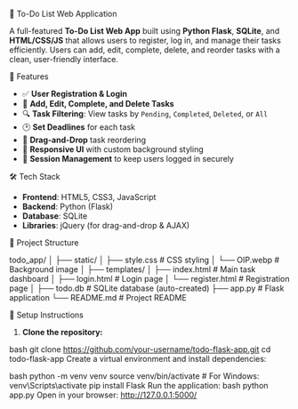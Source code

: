 📝 To-Do List Web Application

A full-featured **To-Do List Web App** built using **Python Flask**, **SQLite**, and **HTML/CSS/JS** that allows users to register, log in, and manage their tasks efficiently. Users can add, edit, complete, delete, and reorder tasks with a clean, user-friendly interface.

 🚀 Features

- ✅ **User Registration & Login**
- 📌 **Add, Edit, Complete, and Delete Tasks**
- 🔍 **Task Filtering**: View tasks by `Pending`, `Completed`, `Deleted`, or `All`
- 🕑 **Set Deadlines** for each task
- 🔁 **Drag-and-Drop** task reordering
- 🎨 **Responsive UI** with custom background styling
- 🔐 **Session Management** to keep users logged in securely

🛠️ Tech Stack

- **Frontend**: HTML5, CSS3, JavaScript
- **Backend**: Python (Flask)
- **Database**: SQLite
- **Libraries**: jQuery (for drag-and-drop & AJAX)

📂 Project Structure

todo_app/
│
├── static/
│ ├── style.css # CSS styling
│ └── OIP.webp # Background image
│
├── templates/
│ ├── index.html # Main task dashboard
│ ├── login.html # Login page
│ └── register.html # Registration page
│
├── todo.db # SQLite database (auto-created)
├── app.py # Flask application
└── README.md # Project README

🔧 Setup Instructions

1. **Clone the repository:**

bash
git clone https://github.com/your-username/todo-flask-app.git
cd todo-flask-app
Create a virtual environment and install dependencies:

bash
python -m venv venv
source venv/bin/activate    # For Windows: venv\Scripts\activate
pip install Flask
Run the application:
bash
python app.py
Open in your browser:
http://127.0.0.1:5000/
